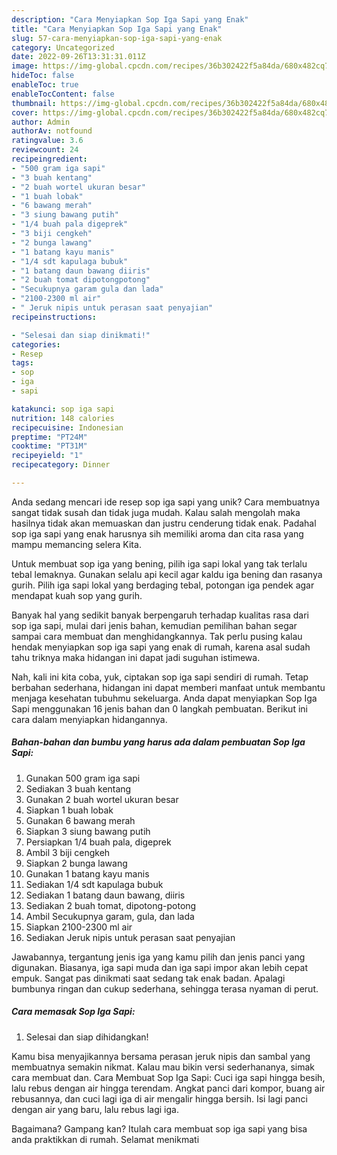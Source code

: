 ```yaml
---
description: "Cara Menyiapkan Sop Iga Sapi yang Enak"
title: "Cara Menyiapkan Sop Iga Sapi yang Enak"
slug: 57-cara-menyiapkan-sop-iga-sapi-yang-enak
category: Uncategorized
date: 2022-09-26T13:31:31.011Z
image: https://img-global.cpcdn.com/recipes/36b302422f5a84da/680x482cq70/sop-iga-sapi-foto-resep-utama.jpg
hideToc: false
enableToc: true
enableTocContent: false
thumbnail: https://img-global.cpcdn.com/recipes/36b302422f5a84da/680x482cq70/sop-iga-sapi-foto-resep-utama.jpg
cover: https://img-global.cpcdn.com/recipes/36b302422f5a84da/680x482cq70/sop-iga-sapi-foto-resep-utama.jpg
author: Admin
authorAv: notfound
ratingvalue: 3.6
reviewcount: 24
recipeingredient:
- "500 gram iga sapi"
- "3 buah kentang"
- "2 buah wortel ukuran besar"
- "1 buah lobak"
- "6 bawang merah"
- "3 siung bawang putih"
- "1/4 buah pala digeprek"
- "3 biji cengkeh"
- "2 bunga lawang"
- "1 batang kayu manis"
- "1/4 sdt kapulaga bubuk"
- "1 batang daun bawang diiris"
- "2 buah tomat dipotongpotong"
- "Secukupnya garam gula dan lada"
- "2100-2300 ml air"
- " Jeruk nipis untuk perasan saat penyajian"
recipeinstructions:

- "Selesai dan siap dinikmati!"
categories:
- Resep
tags:
- sop
- iga
- sapi

katakunci: sop iga sapi 
nutrition: 148 calories
recipecuisine: Indonesian
preptime: "PT24M"
cooktime: "PT31M"
recipeyield: "1"
recipecategory: Dinner

---
```





Anda sedang mencari ide resep sop iga sapi yang unik? Cara membuatnya sangat tidak susah dan tidak juga mudah. Kalau salah mengolah maka hasilnya tidak akan memuaskan dan justru cenderung tidak enak. Padahal sop iga sapi yang enak harusnya sih memiliki aroma dan cita rasa yang mampu memancing selera Kita.





Untuk membuat sop iga yang bening, pilih iga sapi lokal yang tak terlalu tebal lemaknya. Gunakan selalu api kecil agar kaldu iga bening dan rasanya gurih. Pilih iga sapi lokal yang berdaging tebal, potongan iga pendek agar mendapat kuah sop yang gurih.

Banyak hal yang sedikit banyak berpengaruh terhadap kualitas rasa dari sop iga sapi, mulai dari jenis bahan, kemudian pemilihan bahan segar sampai cara membuat dan menghidangkannya. Tak perlu pusing kalau hendak menyiapkan sop iga sapi yang enak di rumah, karena asal sudah tahu triknya maka hidangan ini dapat jadi suguhan istimewa.






Nah, kali ini kita coba, yuk, ciptakan sop iga sapi sendiri di rumah. Tetap berbahan sederhana, hidangan ini dapat memberi manfaat untuk membantu menjaga kesehatan tubuhmu sekeluarga. Anda dapat menyiapkan Sop Iga Sapi menggunakan 16 jenis bahan dan 0 langkah pembuatan. Berikut ini cara dalam menyiapkan hidangannya.

<!--inarticleads1-->

##### Bahan-bahan dan bumbu yang harus ada dalam pembuatan Sop Iga Sapi:

1. Gunakan 500 gram iga sapi
1. Sediakan 3 buah kentang
1. Gunakan 2 buah wortel ukuran besar
1. Siapkan 1 buah lobak
1. Gunakan 6 bawang merah
1. Siapkan 3 siung bawang putih
1. Persiapkan 1/4 buah pala, digeprek
1. Ambil 3 biji cengkeh
1. Siapkan 2 bunga lawang
1. Gunakan 1 batang kayu manis
1. Sediakan 1/4 sdt kapulaga bubuk
1. Sediakan 1 batang daun bawang, diiris
1. Sediakan 2 buah tomat, dipotong-potong
1. Ambil Secukupnya garam, gula, dan lada
1. Siapkan 2100-2300 ml air
1. Sediakan  Jeruk nipis untuk perasan saat penyajian


Jawabannya, tergantung jenis iga yang kamu pilih dan jenis panci yang digunakan. Biasanya, iga sapi muda dan iga sapi impor akan lebih cepat empuk. Sangat pas dinikmati saat sedang tak enak badan. Apalagi bumbunya ringan dan cukup sederhana, sehingga terasa nyaman di perut. 

<!--inarticleads2-->

##### Cara memasak Sop Iga Sapi:


1. Selesai dan siap dihidangkan!

Kamu bisa menyajikannya bersama perasan jeruk nipis dan sambal yang membuatnya semakin nikmat. Kalau mau bikin versi sederhananya, simak cara membuat dan. Cara Membuat Sop Iga Sapi: Cuci iga sapi hingga besih, lalu rebus dengan air hingga terendam. Angkat panci dari kompor, buang air rebusannya, dan cuci lagi iga di air mengalir hingga bersih. Isi lagi panci dengan air yang baru, lalu rebus lagi iga. 

Bagaimana? Gampang kan? Itulah cara membuat sop iga sapi yang bisa anda praktikkan di rumah. Selamat menikmati
